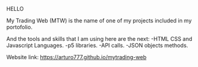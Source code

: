 HELLO

My Trading Web (MTW) is the name of one of my projects included in my portofolio.

And the tools and skills that I am using here are the next:
-HTML CSS and Javascript Languages.
-p5 libraries.
-API calls.
-JSON objects methods.

Website link: https://arturo777.github.io/mytrading-web
